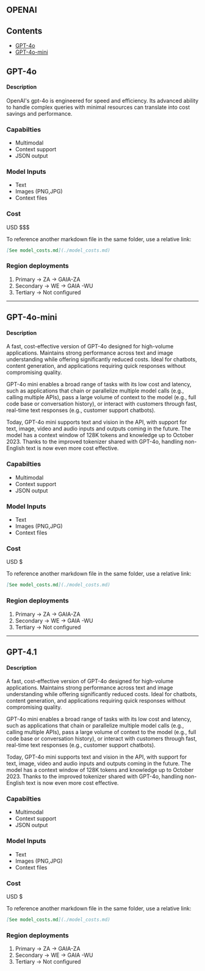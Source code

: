 ## OPENAI

## Contents

- [GPT-4o](#gpt-4o)
- [GPT-4o-mini](#gpt-4o-mini)

## GPT-4o

#### Description

OpenAI's gpt-4o is engineered for speed and efficiency. Its advanced ability to handle complex queries with minimal resources can translate into cost savings and performance.

### Capabilties

- Multimodal
- Context support
- JSON output

### Model Inputs
- Text
- Images (PNG,JPG)
- Context files

### Cost

USD $$$

To reference another markdown file in the same folder, use a relative link:

```markdown
[See model_costs.md](./model_costs.md)
```
### Region deployments

1. Primary      -> ZA -> GAIA-ZA
2. Secondary    -> WE -> GAIA -WU
3. Tertiary     -> Not configured 

-------------------------------------------------------------------------------------------------

## GPT-4o-mini

#### Description

A fast, cost-effective version of GPT-4o designed for high-volume applications. Maintains strong performance across text and image understanding while offering significantly reduced costs. Ideal for chatbots, content generation, and applications requiring quick responses without compromising quality.

GPT-4o mini enables a broad range of tasks with its low cost and latency, such as applications that chain or parallelize multiple model calls (e.g., calling multiple APIs), pass a large volume of context to the model (e.g., full code base or conversation history), or interact with customers through fast, real-time text responses (e.g., customer support chatbots).

Today, GPT-4o mini supports text and vision in the API, with support for text, image, video and audio inputs and outputs coming in the future. The model has a context window of 128K tokens and knowledge up to October 2023. Thanks to the improved tokenizer shared with GPT-4o, handling non-English text is now even more cost effective.

### Capabilties

- Multimodal
- Context support
- JSON output

### Model Inputs
- Text
- Images (PNG,JPG)
- Context files

### Cost

USD $

To reference another markdown file in the same folder, use a relative link:

```markdown
[See model_costs.md](./model_costs.md)
```
### Region deployments

1. Primary      -> ZA -> GAIA-ZA
2. Secondary    -> WE -> GAIA -WU
3. Tertiary     -> Not configured 


-------------------------------------------------------------------------------------------------

## GPT-4.1

#### Description

A fast, cost-effective version of GPT-4o designed for high-volume applications. Maintains strong performance across text and image understanding while offering significantly reduced costs. Ideal for chatbots, content generation, and applications requiring quick responses without compromising quality.

GPT-4o mini enables a broad range of tasks with its low cost and latency, such as applications that chain or parallelize multiple model calls (e.g., calling multiple APIs), pass a large volume of context to the model (e.g., full code base or conversation history), or interact with customers through fast, real-time text responses (e.g., customer support chatbots).

Today, GPT-4o mini supports text and vision in the API, with support for text, image, video and audio inputs and outputs coming in the future. The model has a context window of 128K tokens and knowledge up to October 2023. Thanks to the improved tokenizer shared with GPT-4o, handling non-English text is now even more cost effective.

### Capabilties

- Multimodal
- Context support
- JSON output

### Model Inputs
- Text
- Images (PNG,JPG)
- Context files

### Cost

USD $

To reference another markdown file in the same folder, use a relative link:

```markdown
[See model_costs.md](./model_costs.md)
```
### Region deployments

1. Primary      -> ZA -> GAIA-ZA
2. Secondary    -> WE -> GAIA -WU
3. Tertiary     -> Not configured 